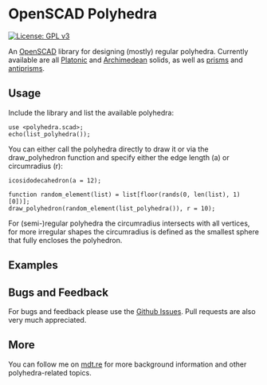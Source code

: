 # OpenSCAD Polyhedra

[![License: GPL v3](https://img.shields.io/badge/License-GPLv3-blue.svg)](https://www.gnu.org/licenses/gpl-3.0)

An [OpenSCAD](https://www.openscad.org/) library for designing (mostly) regular polyhedra. Currently available are all [Platonic](https://en.wikipedia.org/wiki/Platonic_solid) and [Archimedean](https://en.wikipedia.org/wiki/Archimedean_solid) solids, as well as [prisms](https://en.wikipedia.org/wiki/Prism_(geometry)) and [antiprisms](https://en.wikipedia.org/wiki/Antiprism).


## Usage

Include the library and list the available polyhedra:

	use <polyhedra.scad>;
	echo(list_polyhedra());

You can either call the polyhedra directly to draw it or via the draw_polyhedron function and specify either the edge length (a) or circumradius (r):

	icosidodecahedron(a = 12);

	function random_element(list) = list[floor(rands(0, len(list), 1)[0])];
	draw_polyhedron(random_element(list_polyhedra()), r = 10);

For (semi-)regular polyhedra the circumradius intersects with all vertices, for more irregular shapes the circumradius is defined as the smallest sphere that fully encloses the polyhedron.


## Examples


## Bugs and Feedback

For bugs and feedback please use the [Github Issues](https://github.com/mdt-re/openscad-polyhedra/issues). Pull requests are also very much appreciated.

## More
You can follow me on [mdt.re](http://mdt.re/blog) for more background information and other polyhedra-related topics.
